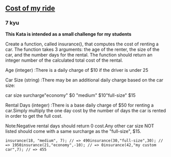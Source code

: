<h2><a href=https://www.codewars.com/kata/586430a5b3a675296a000395/train/javascript target="_blank">Cost of my ride</a></h2><h3>7 kyu</h3><p><strong>This Kata is intended as a small challenge for my students</strong></p><p>Create a function, called insurance(), that computes the cost of renting a car. The function takes 3 arguments: the age of the renter, the size of the car, and the number days for the rental. The function should return an integer number of the calculated total cost of the rental.</p><p>Age (integer) :There is a daily charge of $10 if the driver is under 25</p><p>Car Size (string) :There may be an additional daily charge based on the car size:</p><p>car size              surcharge"economy"             $0 "medium"             $10"full-size"          $15</p><p>Rental Days (integer) :There is a base daily charge of $50 for renting a car.Simply multiply the one day cost by the number of days the car is rented in order to get the full cost.</p><p>Note:Negative rental days should return 0 cost.Any other car size NOT listed should come with a same surcharge as the "full-size", $15.</p><pre><code class="language-javascript"><span class="cm-variable">insurance</span>(<span class="cm-number">18</span>, <span class="cm-string">"medium"</span>, <span class="cm-number">7</span>); <span class="cm-comment">// =&gt; 490</span><span class="cm-variable">insurance</span>(<span class="cm-number">30</span>,<span class="cm-string">"full-size"</span>,<span class="cm-number">30</span>); <span class="cm-comment">// =&gt; 1950</span><span class="cm-variable">insurance</span>(<span class="cm-number">21</span>,<span class="cm-string">"economy"</span>,<span class="cm-operator">-</span><span class="cm-number">10</span>); <span class="cm-comment">// =&gt; 0</span><span class="cm-variable">insurance</span>(<span class="cm-number">42</span>,<span class="cm-string">"my custom car"</span>,<span class="cm-number">7</span>); <span class="cm-comment">// =&gt; 455</span></code></pre>